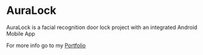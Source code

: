 # AuraLock
AuraLock is a facial recognition door lock project with an integrated Android Mobile App

For more info go to my [Portfolio](https://dillonmcc.myportfolio.com/auralock) 
